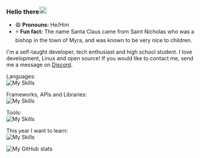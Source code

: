 ### Hello there<img src="https://media.giphy.com/media/hvRJCLFzcasrR4ia7z/giphy.gif" width="20px" height="20px">

- 😄 **Pronouns:** He/Him
- ⚡ **Fun fact:** The name Santa Claus came from Saint Nicholas who was a bishop in the town of Myra, and was known to be very nice to children. 
  
I'm a self-taught developer, tech enthusiast and high school student. I love development, Linux and open source! If you would like to contact me, send me a message on [Discord](https://discord.gg/S22r5H3a2W).
  
Languages:  
![My Skills](https://skillicons.dev/icons?i=js,py,cs,html,css,bash)  
  
Frameworks, APIs and Libraries:  
![My Skills](https://skillicons.dev/icons?i=react,nodejs,discord,bots,git,mongodb,electron,express,materialui)

Tools:  
![My Skills](https://skillicons.dev/icons?i=latex,vim,linux,nginx,figma,cloudflare,vscode)

This year I want to learn:  
![My Skills](https://skillicons.dev/icons?i=c,docker,qt,prisma,nextjs,regex,rust,svg,wordpress)
  
  
![My GitHub stats](https://github-readme-stats.vercel.app/api?username=PreciousWarrior&show_icons=true&theme=dark)
